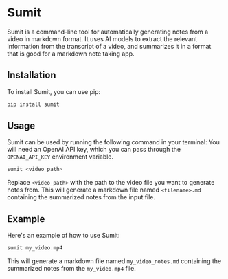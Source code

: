 # Sumit


Sumit is a command-line tool for automatically generating notes from a video in markdown format. 
It uses AI models to extract the relevant information from the transcript of a video, and summarizes it in a format 
that is good for a markdown note taking app.


## Installation


To install Sumit, you can use pip:

```bash
pip install sumit
```


## Usage

Sumit can be used by running the following command in your terminal:
You will need an OpenAI API key, which you can pass through the `OPENAI_API_KEY` environment variable.

```bash
sumit <video_path>
```

Replace `<video_path>` with the path to the video file you want to generate notes from.
This will generate a markdown file named `<filename>.md` containing the summarized notes from the input file.


## Example

Here's an example of how to use Sumit:

```bash
sumit my_video.mp4
```

This will generate a markdown file named `my_video_notes.md` containing the summarized notes from the `my_video.mp4` file.
